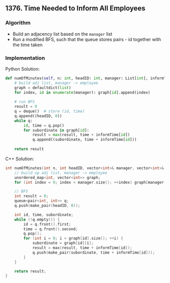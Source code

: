 ## 1376. Time Needed to Inform All Employees
### Algorithm
- Build an adjacency list based on the `manager` list
- Run a modified BFS, such that the queue stores pairs - id together with the time taken
### Implementation
Python Solution:
```python
def numOfMinutes(self, n: int, headID: int, manager: List[int], informTime: List[int]) -> int:
    # build adj list, manager -> employee
    graph = defaultdict(list)
    for index, id in enumerate(manager): graph[id].append(index)
        
    # run BFS
    result = 0
    q = deque()  # store (id, time)
    q.append((headID, 0))
    while q:
        id, time = q.pop()
        for subordinate in graph[id]:
            result = max(result, time + informTime[id])
            q.append((subordinate, time + informTime[id]))
                            
    return result
```
C++ Solution:
```cpp
int numOfMinutes(int n, int headID, vector<int>& manager, vector<int>& informTime) {
    // build up adj list, manager -> employee
    unordered_map<int, vector<int>> graph;
    for (int index = 0; index < manager.size(); ++index) graph[manager[index]].push_back(index);

    // BFS
    int result = 0;
    queue<pair<int, int>> q;
    q.push(make_pair(headID, 0));

    int id, time, subordinate;
    while (!q.empty()) {
        id = q.front().first;
        time = q.front().second;
        q.pop();
        for (int i = 0; i < graph[id].size(); ++i) {
            subordinate = graph[id][i];
            result = max(result, time + informTime[id]);
            q.push(make_pair(subordinate, time + informTime[id]));
        }
    }

    return result;
}
```